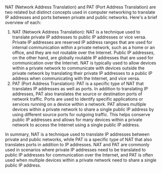 NAT (Network Address Translation) and PAT (Port Address Translation) are two related but distinct concepts used in computer networking to translate IP addresses and ports between private and public networks. Here's a brief overview of each:

1.  NAT (Network Address Translation): NAT is a technique used to translate private IP addresses to public IP addresses or vice versa. Private IP addresses are reserved IP address ranges that are used for internal communication within a private network, such as a home or an office, and they are not routable over the Internet. Public IP addresses, on the other hand, are globally routable IP addresses that are used for communication over the Internet. NAT is typically used to allow devices within a private network to communicate with devices outside the private network by translating their private IP addresses to a public IP address when communicating with the Internet, and vice versa.
2.  PAT (Port Address Translation): PAT is a specific type of NAT that translates IP addresses as well as ports. In addition to translating IP addresses, PAT also translates the source or destination ports of network traffic. Ports are used to identify specific applications or services running on a device within a network. PAT allows multiple devices within a private network to share a single public IP address by using different source ports for outgoing traffic. This helps conserve public IP addresses and allows for many devices within a private network to access the Internet using a single public IP address.

In summary, NAT is a technique used to translate IP addresses between private and public networks, while PAT is a specific type of NAT that also translates ports in addition to IP addresses. NAT and PAT are commonly used in scenarios where private IP addresses need to be translated to public IP addresses for communication over the Internet, and PAT is often used when multiple devices within a private network need to share a single public IP address.